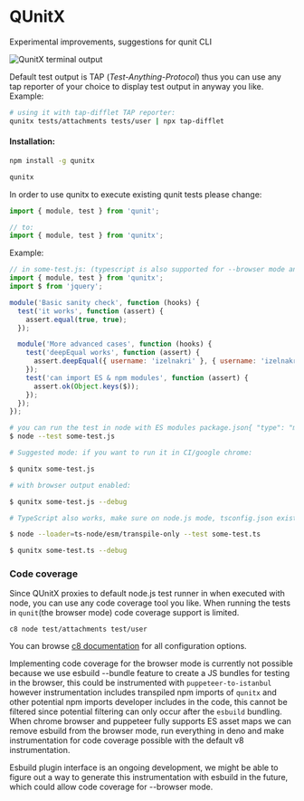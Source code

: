 # QUnitX

Experimental improvements, suggestions for qunit CLI

![QunitX terminal output](https://raw.githubusercontent.com/izelnakri/qunitx/main/docs/qunitx-help-stdout.png)

Default test output is TAP (_Test-Anything-Protocol_) thus you can use any tap reporter of your choice to display test
output in anyway you like. Example:

```zsh
# using it with tap-difflet TAP reporter:
qunitx tests/attachments tests/user | npx tap-difflet
```

#### Installation:

```zsh
npm install -g qunitx

qunitx
```

In order to use qunitx to execute existing qunit tests please change:

```js
import { module, test } from 'qunit';

// to:
import { module, test } from 'qunitx';
```

Example:

```js
// in some-test.js: (typescript is also supported for --browser mode and node.js with --loader flag)
import { module, test } from 'qunitx';
import $ from 'jquery';

module('Basic sanity check', function (hooks) {
  test('it works', function (assert) {
    assert.equal(true, true);
  });

  module('More advanced cases', function (hooks) {
    test('deepEqual works', function (assert) {
      assert.deepEqual({ username: 'izelnakri' }, { username: 'izelnakri' });
    });
    test('can import ES & npm modules', function (assert) {
      assert.ok(Object.keys($));
    });
  });
});
```

```zsh
# you can run the test in node with ES modules package.json{ "type": "module" }
$ node --test some-test.js

# Suggested mode: if you want to run it in CI/google chrome:

$ qunitx some-test.js

# with browser output enabled:

$ qunitx some-test.js --debug

# TypeScript also works, make sure on node.js mode, tsconfig.json exists with compilerOptions.module & compilerOptions.moduleResolution set to "NodeNext":

$ node --loader=ts-node/esm/transpile-only --test some-test.ts

$ qunitx some-test.ts --debug

```

### Code coverage

Since QUnitX proxies to default node.js test runner in when executed with node, you can use any code coverage tool you like. When running the tests in `qunit`(the browser mode) code coverage support is limited.
```
c8 node test/attachments test/user
```

You can browse [c8 documentation](https://github.com/bcoe/c8) for all configuration options.

Implementing code coverage for the browser mode is currently not possible because we use esbuild --bundle feature to
create a JS bundles for testing in the browser, this could be instrumented with `puppeteer-to-istanbul` however
instrumentation includes transpiled npm imports of `qunitx` and other potential npm imports developer
includes in the code, this cannot be filtered since potential filtering can only occur after the `esbuild` bundling.
When chrome browser and puppeteer fully supports ES asset maps we can remove esbuild from the browser mode, run
everything in deno and make instrumentation for code coverage possible with the default v8 instrumentation.

Esbuild plugin interface is an ongoing development, we might be able to figure out a way to generate this instrumentation
with esbuild in the future, which could allow code coverage for --browser mode.
